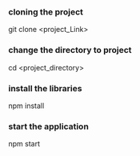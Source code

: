 ### cloning the project

git clone <project_Link>

### change the directory to project

cd <project_directory>

### install the libraries

npm install

### start the application

npm start
